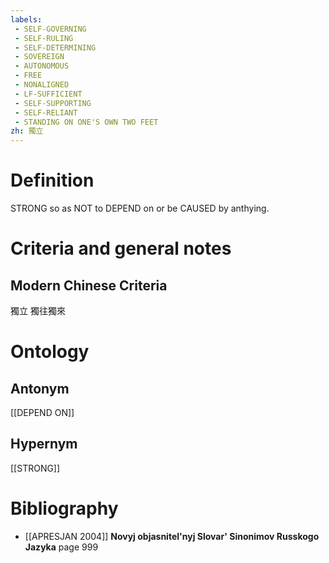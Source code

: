 ```yaml
---
labels: 
 - SELF-GOVERNING
 - SELF-RULING
 - SELF-DETERMINING
 - SOVEREIGN
 - AUTONOMOUS
 - FREE
 - NONALIGNED
 - LF-SUFFICIENT
 - SELF-SUPPORTING
 - SELF-RELIANT
 - STANDING ON ONE'S OWN TWO FEET
zh: 獨立
---
```


# Definition
STRONG so as NOT to DEPEND on or be CAUSED by anthying.
# Criteria and general notes
## Modern Chinese Criteria
獨立
獨往獨來
# Ontology

## Antonym
[[DEPEND ON]]
## Hypernym
[[STRONG]]
# Bibliography
- [[APRESJAN 2004]]
**Novyj objasnitel'nyj Slovar' Sinonimov Russkogo Jazyka** page 999
